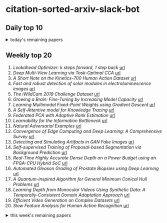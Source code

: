 # citation-sorted-arxiv-slack-bot

## Daily top 10
<details><summary>today's remaining papers</summary>
  <ol start=11>
  </ol>
</details>

## Weekly top 20
1. *Lookahead Optimizer: k steps forward, 1 step back* [url](http://arxiv.org/abs/1907.08610v1)
2. *Deep Multi-View Learning via Task-Optimal CCA* [url](http://arxiv.org/abs/1907.07739v1)
3. *A Short Note on the Kinetics-700 Human Action Dataset* [url](http://arxiv.org/abs/1907.06987v1)
4. *Fast and robust detection of solar modules in electroluminescence images* [url](http://arxiv.org/abs/1907.08451v1)
5. *The iWildCam 2019 Challenge Dataset* [url](http://arxiv.org/abs/1907.07617v1)
6. *Growing a Brain: Fine-Tuning by Increasing Model Capacity* [url](http://arxiv.org/abs/1907.07844v1)
7. *Learning Multimodal Fixed-Point Weights using Gradient Descent* [url](http://arxiv.org/abs/1907.07220v1)
8. *A Self-Attentive model for Knowledge Tracing* [url](http://arxiv.org/abs/1907.06837v1)
9. *Federated PCA with Adaptive Rank Estimation* [url](http://arxiv.org/abs/1907.08059v1)
10. *Learnability for the Information Bottleneck* [url](http://arxiv.org/abs/1907.07331v1)
11. *Natural Adversarial Examples* [url](http://arxiv.org/abs/1907.07174v1)
12. *Convergence of Edge Computing and Deep Learning: A Comprehensive Survey* [url](http://arxiv.org/abs/1907.08349v1)
13. *Detecting and Simulating Artifacts in GAN Fake Images* [url](http://arxiv.org/abs/1907.06515v1)
14. *Self-supervised Training of Proposal-based Segmentation via Background Prediction* [url](http://arxiv.org/abs/1907.08051v1)
15. *Real-Time Highly Accurate Dense Depth on a Power Budget using an FPGA-CPU Hybrid SoC* [url](http://arxiv.org/abs/1907.07745v1)
16. *Automated Gleason Grading of Prostate Biopsies using Deep Learning* [url](http://arxiv.org/abs/1907.07980v1)
17. *A Quantum-inspired Algorithm for General Minimum Conical Hull Problems* [url](http://arxiv.org/abs/1907.06814v1)
18. *Learning Depth from Monocular Videos Using Synthetic Data: A Temporally-Consistent Domain Adaptation Approach* [url](http://arxiv.org/abs/1907.06882v1)
19. *Efficient Video Generation on Complex Datasets* [url](http://arxiv.org/abs/1907.06571v1)
20. *Slow Feature Analysis for Human Action Recognition* [url](http://arxiv.org/abs/1907.06670v1)
<details><summary>this week's remaining papers</summary>
  <ol start=21>
    <li><i>Design and Evaluation of Product Aesthetics: A Human-Machine Hybrid Approach</i> <a href="http://arxiv.org/abs/1907.07786v1">url</a></li>
    <li><i>Enabling Multi-Shell b-Value Generalizability of Data-Driven Diffusion Models with Deep SHORE</i> <a href="http://arxiv.org/abs/1907.06319v1">url</a></li>
    <li><i>A Graph Neural Network Approach for Scalable Wireless Power Control</i> <a href="http://arxiv.org/abs/1907.08487v1">url</a></li>
    <li><i>Dynamic optimization with side information</i> <a href="http://arxiv.org/abs/1907.07307v1">url</a></li>
    <li><i>Benchmarking a Catchment-Aware Long Short-Term Memory Network (LSTM) for Large-Scale Hydrological Modeling</i> <a href="http://arxiv.org/abs/1907.08456v1">url</a></li>
    <li><i>2nd Place Solution to the GQA Challenge 2019</i> <a href="http://arxiv.org/abs/1907.06794v1">url</a></li>
    <li><i>Efficient Segmentation: Learning Downsampling Near Semantic Boundaries</i> <a href="http://arxiv.org/abs/1907.07156v1">url</a></li>
    <li><i>Deep Sequential Mosaicking of Fetoscopic Videos</i> <a href="http://arxiv.org/abs/1907.06543v1">url</a></li>
    <li><i>A fully 3D multi-path convolutional neural network with feature fusion and feature weighting for automatic lesion identification in brain MRI images</i> <a href="http://arxiv.org/abs/1907.07807v1">url</a></li>
    <li><i>What does it mean to understand a neural network?</i> <a href="http://arxiv.org/abs/1907.06374v1">url</a></li>
    <li><i>Scalable Topological Data Analysis and Visualization for Evaluating Data-Driven Models in Scientific Applications</i> <a href="http://arxiv.org/abs/1907.08325v1">url</a></li>
    <li><i>Batch-Shaped Channel Gated Networks</i> <a href="http://arxiv.org/abs/1907.06627v1">url</a></li>
    <li><i>Who is Afraid of Big Bad Minima? Analysis of Gradient-Flow in a Spiked Matrix-Tensor Model</i> <a href="http://arxiv.org/abs/1907.08226v1">url</a></li>
    <li><i>Photonic architecture for reinforcement learning</i> <a href="http://arxiv.org/abs/1907.07503v1">url</a></li>
    <li><i>Patient-specific Conditional Joint Models of Shape, Image Features and Clinical Indicators</i> <a href="http://arxiv.org/abs/1907.07783v1">url</a></li>
    <li><i>Mitigating Uncertainty in Document Classification</i> <a href="http://arxiv.org/abs/1907.07590v1">url</a></li>
    <li><i>Light Multi-segment Activation for Model Compression</i> <a href="http://arxiv.org/abs/1907.06870v1">url</a></li>
    <li><i>CADS: Core-Aware Dynamic Scheduler for Multicore Memory Controllers</i> <a href="http://arxiv.org/abs/1907.07776v1">url</a></li>
    <li><i>Adversarial Sensor Attack on LiDAR-based Perception in Autonomous Driving</i> <a href="http://arxiv.org/abs/1907.06826v1">url</a></li>
    <li><i>VRSTC: Occlusion-Free Video Person Re-Identification</i> <a href="http://arxiv.org/abs/1907.08427v1">url</a></li>
    <li><i>Interaction-and-Aggregation Network for Person Re-identification</i> <a href="http://arxiv.org/abs/1907.08435v1">url</a></li>
    <li><i>Quantum Data Fitting Algorithm for Non-sparse Matrices</i> <a href="http://arxiv.org/abs/1907.06949v1">url</a></li>
    <li><i>Cascade RetinaNet: Maintaining Consistency for Single-Stage Object Detection</i> <a href="http://arxiv.org/abs/1907.06881v1">url</a></li>
    <li><i>Deep learning-based color holographic microscopy</i> <a href="http://arxiv.org/abs/1907.06727v1">url</a></li>
    <li><i>Uncertainty-aware Self-ensembling Model for Semi-supervised 3D Left Atrium Segmentation</i> <a href="http://arxiv.org/abs/1907.07034v1">url</a></li>
    <li><i>MedCATTrainer: A Biomedical Free Text Annotation Interface with Active Learning and Research Use Case Specific Customisation</i> <a href="http://arxiv.org/abs/1907.07322v1">url</a></li>
    <li><i>A General Framework for Uncertainty Estimation in Deep Learning</i> <a href="http://arxiv.org/abs/1907.06890v1">url</a></li>
    <li><i>Zygote: A Differentiable Programming System to Bridge Machine Learning and Scientific Computing</i> <a href="http://arxiv.org/abs/1907.07587v1">url</a></li>
    <li><i>OGNet: Salient Object Detection with Output-guided Attention Module</i> <a href="http://arxiv.org/abs/1907.07449v1">url</a></li>
    <li><i>Addressing Delayed Feedback for Continuous Training with Neural Networks in CTR prediction</i> <a href="http://arxiv.org/abs/1907.06558v1">url</a></li>
    <li><i>Dynamical Distance Learning for Unsupervised and Semi-Supervised Skill Discovery</i> <a href="http://arxiv.org/abs/1907.08225v1">url</a></li>
    <li><i>Discriminative Active Learning</i> <a href="http://arxiv.org/abs/1907.06347v1">url</a></li>
    <li><i>D-GAN: Deep Generative Adversarial Nets for Spatio-Temporal Prediction</i> <a href="http://arxiv.org/abs/1907.08556v1">url</a></li>
    <li><i>Rethinking RGB-D Salient Object Detection: Models, Datasets, and Large-Scale Benchmarks</i> <a href="http://arxiv.org/abs/1907.06781v1">url</a></li>
    <li><i>Matrix cofactorization for joint spatial-spectral unmixing of hyperspectral images</i> <a href="http://arxiv.org/abs/1907.08511v1">url</a></li>
    <li><i>Incorporating Temporal Prior from Motion Flow for Instrument Segmentation in Minimally Invasive Surgery Video</i> <a href="http://arxiv.org/abs/1907.07899v1">url</a></li>
    <li><i>Latent Adversarial Defence with Boundary-guided Generation</i> <a href="http://arxiv.org/abs/1907.07001v1">url</a></li>
    <li><i>Real-Time Driver State Monitoring Using a CNN Based Spatio-Temporal Approach</i> <a href="http://arxiv.org/abs/1907.08009v1">url</a></li>
    <li><i>OCC: A Smart Reply System for Efficient In-App Communications</i> <a href="http://arxiv.org/abs/1907.08167v1">url</a></li>
    <li><i>Discrete Object Generation with Reversible Inductive Construction</i> <a href="http://arxiv.org/abs/1907.08268v1">url</a></li>
    <li><i>Federated Reinforcement Distillation with Proxy Experience Memory</i> <a href="http://arxiv.org/abs/1907.06536v1">url</a></li>
    <li><i>Multi-hop Federated Private Data Augmentation with Sample Compression</i> <a href="http://arxiv.org/abs/1907.06426v1">url</a></li>
    <li><i>Noise-Stable Rigid Graphs for Euclidean Embedding</i> <a href="http://arxiv.org/abs/1907.06441v1">url</a></li>
    <li><i>On the geometry of solutions and on the capacity of multi-layer neural networks with ReLU activations</i> <a href="http://arxiv.org/abs/1907.07578v1">url</a></li>
    <li><i>GRIP: Graph-based Interaction-aware Trajectory Prediction</i> <a href="http://arxiv.org/abs/1907.07792v1">url</a></li>
    <li><i>Online Local Boosting: improving performance in online decision trees</i> <a href="http://arxiv.org/abs/1907.07207v1">url</a></li>
    <li><i>Deep Perceptual Compression</i> <a href="http://arxiv.org/abs/1907.08310v1">url</a></li>
    <li><i>Benchmarking Robustness in Object Detection: Autonomous Driving when Winter is Coming</i> <a href="http://arxiv.org/abs/1907.07484v1">url</a></li>
    <li><i>Multi-scale Graph-based Grading for Alzheimer's Disease Prediction</i> <a href="http://arxiv.org/abs/1907.06625v1">url</a></li>
    <li><i>Revealing posturographic features associated with the risk of falling in patients with Parkinsonian syndromes via machine learning</i> <a href="http://arxiv.org/abs/1907.06614v1">url</a></li>
    <li><i>Anatomically-Informed Multiple Linear Assignment Problems for White Matter Bundle Segmentation</i> <a href="http://arxiv.org/abs/1907.07077v1">url</a></li>
    <li><i>Are We Really Making Much Progress? A Worrying Analysis of Recent Neural Recommendation Approaches</i> <a href="http://arxiv.org/abs/1907.06902v1">url</a></li>
    <li><i>Perception of visual numerosity in humans and machines</i> <a href="http://arxiv.org/abs/1907.06996v1">url</a></li>
    <li><i>Subspace Determination through Local Intrinsic Dimensional Decomposition: Theory and Experimentation</i> <a href="http://arxiv.org/abs/1907.06771v1">url</a></li>
    <li><i>A Survey on Explainable Artificial Intelligence (XAI): Towards Medical XAI</i> <a href="http://arxiv.org/abs/1907.07374v1">url</a></li>
    <li><i>Only Time Can Tell: Discovering Temporal Data for Temporal Modeling</i> <a href="http://arxiv.org/abs/1907.08340v1">url</a></li>
    <li><i>Improving Outbreak Detection with Stacking of Statistical Surveillance Methods</i> <a href="http://arxiv.org/abs/1907.07464v1">url</a></li>
    <li><i>Stochastic gradient Markov chain Monte Carlo</i> <a href="http://arxiv.org/abs/1907.06986v1">url</a></li>
    <li><i>Single-bit-per-weight deep convolutional neural networks without batch-normalization layers for embedded systems</i> <a href="http://arxiv.org/abs/1907.06916v1">url</a></li>
    <li><i>Language Modelling for Sound Event Detection with Teacher Forcing and Scheduled Sampling</i> <a href="http://arxiv.org/abs/1907.08506v1">url</a></li>
    <li><i>Open Set Domain Adaptation: Theoretical Bound and Algorithm</i> <a href="http://arxiv.org/abs/1907.08375v1">url</a></li>
    <li><i>Semi-supervised Breast Lesion Detection in Ultrasound Video Based on Temporal Coherence</i> <a href="http://arxiv.org/abs/1907.06941v1">url</a></li>
    <li><i>Sequence Level Semantics Aggregation for Video Object Detection</i> <a href="http://arxiv.org/abs/1907.06390v1">url</a></li>
    <li><i>A Neural Network Detector for Spectrum Sensing under Uncertainties</i> <a href="http://arxiv.org/abs/1907.07326v1">url</a></li>
    <li><i>Comparison of Neural Network Architectures for Spectrum Sensing</i> <a href="http://arxiv.org/abs/1907.07321v1">url</a></li>
    <li><i>Spectral Analysis of Latent Representations</i> <a href="http://arxiv.org/abs/1907.08589v1">url</a></li>
    <li><i>On the ''steerability" of generative adversarial networks</i> <a href="http://arxiv.org/abs/1907.07171v1">url</a></li>
    <li><i>A Unified Deep Framework for Joint 3D Pose Estimation and Action Recognition from a Single RGB Camera</i> <a href="http://arxiv.org/abs/1907.06968v1">url</a></li>
    <li><i>Representational Capacity of Deep Neural Networks -- A Computing Study</i> <a href="http://arxiv.org/abs/1907.08475v1">url</a></li>
    <li><i>Learning High-Level Planning Symbols from Intrinsically Motivated Experience</i> <a href="http://arxiv.org/abs/1907.08313v1">url</a></li>
    <li><i>Cataloging Accreted Stars within Gaia DR2 using Deep Learning</i> <a href="http://arxiv.org/abs/1907.06652v1">url</a></li>
    <li><i>Remaining Useful Lifetime Prediction via Deep Domain Adaptation</i> <a href="http://arxiv.org/abs/1907.07480v1">url</a></li>
    <li><i>An Information Extraction and Knowledge Graph Platform for Accelerating Biochemical Discoveries</i> <a href="http://arxiv.org/abs/1907.08400v1">url</a></li>
    <li><i>Event-based Feature Extraction Using Adaptive Selection Thresholds</i> <a href="http://arxiv.org/abs/1907.07853v1">url</a></li>
    <li><i>DNN-based Speaker Embedding Using Subjective Inter-speaker Similarity for Multi-speaker Modeling in Speech Synthesis</i> <a href="http://arxiv.org/abs/1907.08294v1">url</a></li>
    <li><i>Machine learning without a feature set for detecting bursts in the EEG of preterm infants</i> <a href="http://arxiv.org/abs/1907.06943v1">url</a></li>
    <li><i>Separable Convolutional LSTMs for Faster Video Segmentation</i> <a href="http://arxiv.org/abs/1907.06876v1">url</a></li>
    <li><i>Real-time Evasion Attacks with Physical Constraints on Deep Learning-based Anomaly Detectors in Industrial Control Systems</i> <a href="http://arxiv.org/abs/1907.07487v1">url</a></li>
    <li><i>Half a Percent of Labels is Enough: Efficient Animal Detection in UAV Imagery using Deep CNNs and Active Learning</i> <a href="http://arxiv.org/abs/1907.07319v1">url</a></li>
    <li><i>Neural Language Model Based Training Data Augmentation for Weakly Supervised Early Rumor Detection</i> <a href="http://arxiv.org/abs/1907.07033v1">url</a></li>
    <li><i>EEG-Based Emotion Recognition Using Regularized Graph Neural Networks</i> <a href="http://arxiv.org/abs/1907.07835v1">url</a></li>
    <li><i>Neural Networks for Full Phase-space Reweighting and Parameter Tuning</i> <a href="http://arxiv.org/abs/1907.08209v1">url</a></li>
    <li><i>Learning Multimorbidity Patterns from Electronic Health Records Using Non-negative Matrix Factorisation</i> <a href="http://arxiv.org/abs/1907.08577v1">url</a></li>
    <li><i>Deep Graph-Convolutional Image Denoising</i> <a href="http://arxiv.org/abs/1907.08448v1">url</a></li>
    <li><i>DeepSUM: Deep neural network for Super-resolution of Unregistered Multitemporal images</i> <a href="http://arxiv.org/abs/1907.06490v1">url</a></li>
    <li><i>Helen: Maliciously Secure Coopetitive Learning for Linear Models</i> <a href="http://arxiv.org/abs/1907.07212v1">url</a></li>
    <li><i>How much real data do we actually need: Analyzing object detection performance using synthetic and real data</i> <a href="http://arxiv.org/abs/1907.07061v1">url</a></li>
    <li><i>Credit Assignment as a Proxy for Transfer in Reinforcement Learning</i> <a href="http://arxiv.org/abs/1907.08027v1">url</a></li>
    <li><i>Neural Cross-Domain Collaborative Filtering with Shared Entities</i> <a href="http://arxiv.org/abs/1907.08440v1">url</a></li>
    <li><i>Stability selection enables robust learning of partial differential equations from limited noisy data</i> <a href="http://arxiv.org/abs/1907.07810v1">url</a></li>
    <li><i>Automating concept-drift detection by self-evaluating predictive model degradation</i> <a href="http://arxiv.org/abs/1907.08120v1">url</a></li>
    <li><i>Improving 3D Object Detection for Pedestrians with Virtual Multi-View Synthesis Orientation Estimation</i> <a href="http://arxiv.org/abs/1907.06777v1">url</a></li>
    <li><i>Fully-automated deep learning-powered system for DCE-MRI analysis of brain tumors</i> <a href="http://arxiv.org/abs/1907.08303v1">url</a></li>
    <li><i>Robust and fast generation of top and side grasps for unknown objects</i> <a href="http://arxiv.org/abs/1907.08088v1">url</a></li>
    <li><i>On the relation between Loss Functions and T-Norms</i> <a href="http://arxiv.org/abs/1907.07904v1">url</a></li>
    <li><i>Boosting Resolution and Recovering Texture of micro-CT Images with Deep Learning</i> <a href="http://arxiv.org/abs/1907.07131v1">url</a></li>
    <li><i>Deep Invertible Networks for EEG-based brain-signal decoding</i> <a href="http://arxiv.org/abs/1907.07746v1">url</a></li>
    <li><i>Automatic Grading of Individual Knee Osteoarthritis Features in Plain Radiographs using Deep Convolutional Neural Networks</i> <a href="http://arxiv.org/abs/1907.08020v1">url</a></li>
    <li><i>Learning Variable Impedance Control for Contact Sensitive Tasks</i> <a href="http://arxiv.org/abs/1907.07500v1">url</a></li>
    <li><i>Analysis of "User-Specific Effect" and Impact of Operator Skills on Fingerprint PAD Systems</i> <a href="http://arxiv.org/abs/1907.08068v1">url</a></li>
    <li><i>optimalFlow: Optimal-transport approach to flow cytometry gating and population matching</i> <a href="http://arxiv.org/abs/1907.08006v1">url</a></li>
    <li><i>Improving Heart Rate Variability Measurements from Consumer Smartwatches with Machine Learning</i> <a href="http://arxiv.org/abs/1907.07496v1">url</a></li>
    <li><i>Quant GANs: Deep Generation of Financial Time Series</i> <a href="http://arxiv.org/abs/1907.06673v1">url</a></li>
    <li><i>Clustering Higher Order Data: Finite Mixtures of Multidimensional Arrays</i> <a href="http://arxiv.org/abs/1907.08566v1">url</a></li>
    <li><i>X-Net: Brain Stroke Lesion Segmentation Based on Depthwise Separable Convolution and Long-range Dependencies</i> <a href="http://arxiv.org/abs/1907.07000v1">url</a></li>
    <li><i>Subspace Inference for Bayesian Deep Learning</i> <a href="http://arxiv.org/abs/1907.07504v1">url</a></li>
    <li><i>Locality-constrained Spatial Transformer Network for Video Crowd Counting</i> <a href="http://arxiv.org/abs/1907.07911v1">url</a></li>
    <li><i>Adaptive Prior Selection for Repertoire-based Online Learning in Robotics</i> <a href="http://arxiv.org/abs/1907.07029v1">url</a></li>
    <li><i>Probabilistic Regressor Chains with Monte Carlo Methods</i> <a href="http://arxiv.org/abs/1907.08087v1">url</a></li>
    <li><i>Deep Metric Learning with Alternating Projections onto Feasible Sets</i> <a href="http://arxiv.org/abs/1907.07585v1">url</a></li>
    <li><i>Pedestrian Tracking by Probabilistic Data Association and Correspondence Embeddings</i> <a href="http://arxiv.org/abs/1907.07045v1">url</a></li>
    <li><i>Underexposed Image Correction via Hybrid Priors Navigated Deep Propagation</i> <a href="http://arxiv.org/abs/1907.07408v1">url</a></li>
    <li><i>Exploring Deep Anomaly Detection Methods Based on Capsule Net</i> <a href="http://arxiv.org/abs/1907.06312v1">url</a></li>
    <li><i>Autonomous Driving in the Lung using Deep Learning for Localization</i> <a href="http://arxiv.org/abs/1907.08136v1">url</a></li>
    <li><i>Spatially Aggregated Gaussian Processes with Multivariate Areal Outputs</i> <a href="http://arxiv.org/abs/1907.08350v1">url</a></li>
    <li><i>A Stratification Approach to Partial Dependence for Codependent Variables</i> <a href="http://arxiv.org/abs/1907.06698v1">url</a></li>
    <li><i>Multi-Task Regression-based Learning for Autonomous Unmanned Aerial Vehicle Flight Control within Unstructured Outdoor Environments</i> <a href="http://arxiv.org/abs/1907.08320v1">url</a></li>
    <li><i>AirwayNet: A Voxel-Connectivity Aware Approach for Accurate Airway Segmentation Using Convolutional Neural Networks</i> <a href="http://arxiv.org/abs/1907.06852v1">url</a></li>
    <li><i>Electroencephalography based Classification of Long-term Stress using Psychological Labeling</i> <a href="http://arxiv.org/abs/1907.07671v1">url</a></li>
    <li><i>Efficient Autonomy Validation in Simulation with Adaptive Stress Testing</i> <a href="http://arxiv.org/abs/1907.06795v1">url</a></li>
    <li><i>End-to-end Learning for GMI Optimized Geometric Constellation Shape</i> <a href="http://arxiv.org/abs/1907.08535v1">url</a></li>
    <li><i>Stereo Event Lifetime and Disparity Estimation for Dynamic Vision Sensors</i> <a href="http://arxiv.org/abs/1907.07518v1">url</a></li>
    <li><i>Post-synaptic potential regularization has potential</i> <a href="http://arxiv.org/abs/1907.08544v1">url</a></li>
    <li><i>Empowering A* Search Algorithms with Neural Networks for Personalized Route Recommendation</i> <a href="http://arxiv.org/abs/1907.08489v1">url</a></li>
    <li><i>A discriminative approach for finding and characterizing positivity violations using decision trees</i> <a href="http://arxiv.org/abs/1907.08127v1">url</a></li>
    <li><i>Integrating the Data Augmentation Scheme with Various Classifiers for Acoustic Scene Modeling</i> <a href="http://arxiv.org/abs/1907.06639v1">url</a></li>
    <li><i>MintNet: Building Invertible Neural Networks with Masked Convolutions</i> <a href="http://arxiv.org/abs/1907.07945v1">url</a></li>
    <li><i>Prioritized Guidance for Efficient Multi-Agent Reinforcement Learning Exploration</i> <a href="http://arxiv.org/abs/1907.07847v1">url</a></li>
    <li><i>Instant Motion Tracking and Its Applications to Augmented Reality</i> <a href="http://arxiv.org/abs/1907.06796v1">url</a></li>
    <li><i>Gated Recurrent Neural Network Approach for Multilabel Emotion Detection in Microblogs</i> <a href="http://arxiv.org/abs/1907.07653v1">url</a></li>
    <li><i>Analysis of Word Embeddings using Fuzzy Clustering</i> <a href="http://arxiv.org/abs/1907.07672v1">url</a></li>
    <li><i>Unsupervised Task Design to Meta-Train Medical Image Classifiers</i> <a href="http://arxiv.org/abs/1907.07816v1">url</a></li>
    <li><i>Style Transfer Applied to Face Liveness Detection with User-Centered Models</i> <a href="http://arxiv.org/abs/1907.07270v1">url</a></li>
    <li><i>Improving the Harmony of the Composite Image by Spatial-Separated Attention Module</i> <a href="http://arxiv.org/abs/1907.06406v1">url</a></li>
    <li><i>Kernel Mode Decomposition and programmable/interpretable regression networks</i> <a href="http://arxiv.org/abs/1907.08592v1">url</a></li>
    <li><i>GPU-Accelerated Atari Emulation for Reinforcement Learning</i> <a href="http://arxiv.org/abs/1907.08467v1">url</a></li>
    <li><i>Explaining Vulnerabilities to Adversarial Machine Learning through Visual Analytics</i> <a href="http://arxiv.org/abs/1907.07296v1">url</a></li>
    <li><i>Experimental machine learning quantum homodyne tomography</i> <a href="http://arxiv.org/abs/1907.06589v1">url</a></li>
    <li><i>Leveraging Experience in Lazy Search</i> <a href="http://arxiv.org/abs/1907.07238v1">url</a></li>
    <li><i>An Efficient Framework for Visible-Infrared Cross Modality Person Re-Identification</i> <a href="http://arxiv.org/abs/1907.06498v1">url</a></li>
    <li><i>Toxicity Prediction by Multimodal Deep Learning</i> <a href="http://arxiv.org/abs/1907.08333v1">url</a></li>
    <li><i>Output-weighted optimal sampling for Bayesian regression and rare event statistics using few samples</i> <a href="http://arxiv.org/abs/1907.07552v1">url</a></li>
    <li><i>Proximal Policy Optimization with Mixed Distributed Training</i> <a href="http://arxiv.org/abs/1907.06479v1">url</a></li>
    <li><i>Exact Recovery of Tensor Robust Principal Component Analysis under Linear Transforms</i> <a href="http://arxiv.org/abs/1907.08288v1">url</a></li>
    <li><i>Scene Motion Decomposition for Learnable Visual Odometry</i> <a href="http://arxiv.org/abs/1907.07227v1">url</a></li>
    <li><i>Competing Against Equilibria in Zero-Sum Games with Evolving Payoffs</i> <a href="http://arxiv.org/abs/1907.07723v1">url</a></li>
    <li><i>Robust Variational Autoencoders for Outlier Detection in Mixed-Type Data</i> <a href="http://arxiv.org/abs/1907.06671v1">url</a></li>
    <li><i>A Dual Memory Structure for Efficient Use of Replay Memory in Deep Reinforcement Learning</i> <a href="http://arxiv.org/abs/1907.06396v1">url</a></li>
    <li><i>Improved Reinforcement Learning through Imitation Learning Pretraining Towards Image-based Autonomous Driving</i> <a href="http://arxiv.org/abs/1907.06838v1">url</a></li>
    <li><i>User-Interactive Machine Learning Model for Identifying Structural Relationships of Code Features</i> <a href="http://arxiv.org/abs/1907.07679v1">url</a></li>
    <li><i>Meta-Learning for Black-box Optimization</i> <a href="http://arxiv.org/abs/1907.06901v1">url</a></li>
    <li><i>Real-time Facial Surface Geometry from Monocular Video on Mobile GPUs</i> <a href="http://arxiv.org/abs/1907.06724v1">url</a></li>
    <li><i>Caching as an Image Characterization Problem using Deep Convolutional Neural Networks</i> <a href="http://arxiv.org/abs/1907.07263v1">url</a></li>
    <li><i>New Era of Deeplearning-Based Malware Intrusion Detection: The Malware Detection and Prediction Based On Deep Learning</i> <a href="http://arxiv.org/abs/1907.08356v1">url</a></li>
    <li><i>Explaining Classifiers with Causal Concept Effect (CaCE)</i> <a href="http://arxiv.org/abs/1907.07165v1">url</a></li>
    <li><i>Fairness-enhancing interventions in stream classification</i> <a href="http://arxiv.org/abs/1907.07223v1">url</a></li>
    <li><i>FAHT: An Adaptive Fairness-aware Decision Tree Classifier</i> <a href="http://arxiv.org/abs/1907.07237v1">url</a></li>
    <li><i>Markov chain Monte Carlo algorithms with sequential proposals</i> <a href="http://arxiv.org/abs/1907.06544v1">url</a></li>
    <li><i>Feature Selection via Mutual Information: New Theoretical Insights</i> <a href="http://arxiv.org/abs/1907.07384v1">url</a></li>
    <li><i>CLCI-Net: Cross-Level fusion and Context Inference Networks for Lesion Segmentation of Chronic Stroke</i> <a href="http://arxiv.org/abs/1907.07008v1">url</a></li>
    <li><i>CU-Net: Cascaded U-Net with Loss Weighted Sampling for Brain Tumor Segmentation</i> <a href="http://arxiv.org/abs/1907.07677v1">url</a></li>
    <li><i>DeepNC: Deep Generative Network Completion</i> <a href="http://arxiv.org/abs/1907.07381v1">url</a></li>
    <li><i>Mediation Challenges and Socio-Technical Gaps for Explainable Deep Learning Applications</i> <a href="http://arxiv.org/abs/1907.07178v1">url</a></li>
    <li><i>Deep Learning for Pneumothorax Detection and Localization in Chest Radiographs</i> <a href="http://arxiv.org/abs/1907.07324v1">url</a></li>
    <li><i>PPO Dash: Improving Generalization in Deep Reinforcement Learning</i> <a href="http://arxiv.org/abs/1907.06704v1">url</a></li>
    <li><i>Exploiting bilateral symmetry in brain lesion segmentation</i> <a href="http://arxiv.org/abs/1907.08196v1">url</a></li>
    <li><i>Relation Network for Multi-label Aerial Image Classification</i> <a href="http://arxiv.org/abs/1907.07274v1">url</a></li>
    <li><i>Algorithmic Analysis and Statistical Estimation of SLOPE via Approximate Message Passing</i> <a href="http://arxiv.org/abs/1907.07502v1">url</a></li>
    <li><i>Temporally Coherent General Dynamic Scene Reconstruction</i> <a href="http://arxiv.org/abs/1907.08195v1">url</a></li>
    <li><i>Fused Detection of Retinal Biomarkers in OCT Volumes</i> <a href="http://arxiv.org/abs/1907.06955v1">url</a></li>
    <li><i>DaiMoN: A Decentralized Artificial Intelligence Model Network</i> <a href="http://arxiv.org/abs/1907.08377v1">url</a></li>
    <li><i>Concept-Centric Visual Turing Tests for Method Validation</i> <a href="http://arxiv.org/abs/1907.06414v1">url</a></li>
    <li><i>A Computer Vision Application for Assessing Facial Acne Severity from Selfie Images</i> <a href="http://arxiv.org/abs/1907.07901v1">url</a></li>
    <li><i>Batch Uniformization for Minimizing Maximum Anomaly Score of DNN-based Anomaly Detection in Sounds</i> <a href="http://arxiv.org/abs/1907.08338v1">url</a></li>
    <li><i>Clustering Activity-Travel Behavior Time Series using Topological Data Analysis</i> <a href="http://arxiv.org/abs/1907.07603v1">url</a></li>
    <li><i>Improving Semantic Segmentation via Dilated Affinity</i> <a href="http://arxiv.org/abs/1907.07011v1">url</a></li>
    <li><i>MIMIC-Extract: A Data Extraction, Preprocessing, and Representation Pipeline for MIMIC-III</i> <a href="http://arxiv.org/abs/1907.08322v1">url</a></li>
    <li><i>A Causal Bayesian Networks Viewpoint on Fairness</i> <a href="http://arxiv.org/abs/1907.06430v1">url</a></li>
    <li><i>An Embedding Framework for Consistent Polyhedral Surrogates</i> <a href="http://arxiv.org/abs/1907.07330v1">url</a></li>
    <li><i>Feature-driven Improvement of Renewable Energy Forecasting and Trading</i> <a href="http://arxiv.org/abs/1907.07580v1">url</a></li>
    <li><i>ASYNC: Asynchronous Machine Learning on Distributed Systems</i> <a href="http://arxiv.org/abs/1907.08526v1">url</a></li>
    <li><i>Learning Privately over Distributed Features: An ADMM Sharing Approach</i> <a href="http://arxiv.org/abs/1907.07735v1">url</a></li>
    <li><i>Block based Singular Value Decomposition approach to matrix factorization for recommender systems</i> <a href="http://arxiv.org/abs/1907.07410v1">url</a></li>
    <li><i>Deep learning scheme for microwave photonic analog broadband signal recovery</i> <a href="http://arxiv.org/abs/1907.07312v1">url</a></li>
    <li><i>Automated Machine Learning in Practice: State of the Art and Recent Results</i> <a href="http://arxiv.org/abs/1907.08392v1">url</a></li>
    <li><i>Selection Heuristics on Semantic Genetic Programming for Classification Problems</i> <a href="http://arxiv.org/abs/1907.07066v1">url</a></li>
    <li><i>Fast, Provably convergent IRLS Algorithm for p-norm Linear Regression</i> <a href="http://arxiv.org/abs/1907.07167v1">url</a></li>
    <li><i>Connecting Lyapunov Control Theory to Adversarial Attacks</i> <a href="http://arxiv.org/abs/1907.07732v1">url</a></li>
    <li><i>XferNAS: Transfer Neural Architecture Search</i> <a href="http://arxiv.org/abs/1907.08307v1">url</a></li>
    <li><i>Machine Learning based Simulation Optimisation for Trailer Management</i> <a href="http://arxiv.org/abs/1907.07568v1">url</a></li>
    <li><i>Quick, Stat!: A Statistical Analysis of the Quick, Draw! Dataset</i> <a href="http://arxiv.org/abs/1907.06417v1">url</a></li>
    <li><i>Structured Variational Inference in Unstable Gaussian Process State Space Models</i> <a href="http://arxiv.org/abs/1907.07035v1">url</a></li>
    <li><i>$\texttt{DeepSqueeze}$: Parallel Stochastic Gradient Descent with Double-Pass Error-Compensated Compression</i> <a href="http://arxiv.org/abs/1907.07346v1">url</a></li>
    <li><i>Truck Traffic Monitoring with Satellite Images</i> <a href="http://arxiv.org/abs/1907.07660v1">url</a></li>
    <li><i>Automatic vocal tract landmark localization from midsagittal MRI data</i> <a href="http://arxiv.org/abs/1907.07951v1">url</a></li>
    <li><i>Medical Concept Representation Learning from Claims Data and Application to Health Plan Payment Risk Adjustment</i> <a href="http://arxiv.org/abs/1907.06600v1">url</a></li>
    <li><i>The Tradeoff Between Privacy and Accuracy in Anomaly Detection Using Federated XGBoost</i> <a href="http://arxiv.org/abs/1907.07157v1">url</a></li>
    <li><i>Controlling Model Complexity in Probabilistic Model-Based Dynamic Optimization of Neural Network Structures</i> <a href="http://arxiv.org/abs/1907.06341v1">url</a></li>
    <li><i>Mitigating the Hubness Problem for Zero-Shot Learning of 3D Objects</i> <a href="http://arxiv.org/abs/1907.06371v1">url</a></li>
    <li><i>Autoencoder-Based Incremental Class Learning without Retraining on Old Data</i> <a href="http://arxiv.org/abs/1907.07872v1">url</a></li>
    <li><i>Robust Nonlinear Component Estimation with Tikhonov Regularization</i> <a href="http://arxiv.org/abs/1907.06496v1">url</a></li>
    <li><i>The Bregman-Tweedie Classification Model</i> <a href="http://arxiv.org/abs/1907.06923v1">url</a></li>
    <li><i>Multimodal deep networks for text and image-based document classification</i> <a href="http://arxiv.org/abs/1907.06370v1">url</a></li>
    <li><i>Comparison of Classical Machine Learning Approaches on Bangla Textual Emotion Analysis</i> <a href="http://arxiv.org/abs/1907.07826v1">url</a></li>
    <li><i>Multi-Granular Text Encoding for Self-Explaining Categorization</i> <a href="http://arxiv.org/abs/1907.08532v1">url</a></li>
    <li><i>An Inter-Layer Weight Prediction and Quantization for Deep Neural Networks based on a Smoothly Varying Weight Hypothesis</i> <a href="http://arxiv.org/abs/1907.06835v1">url</a></li>
    <li><i>Data Selection for training Semantic Segmentation CNNs with cross-dataset weak supervision</i> <a href="http://arxiv.org/abs/1907.07023v1">url</a></li>
    <li><i>AVDNet: A Small-Sized Vehicle Detection Network for Aerial Visual Data</i> <a href="http://arxiv.org/abs/1907.07477v1">url</a></li>
    <li><i>Ranking sentences from product description & bullets for better search</i> <a href="http://arxiv.org/abs/1907.06330v1">url</a></li>
    <li><i>Unsupervised Fault Detection in Varying Operating Conditions</i> <a href="http://arxiv.org/abs/1907.06481v1">url</a></li>
    <li><i>Motorway Traffic Flow Prediction using Advanced Deep Learning</i> <a href="http://arxiv.org/abs/1907.06356v1">url</a></li>
    <li><i>Multi-year Long-term Load Forecast for Area Distribution Feeders based on Selective Sequence Learning</i> <a href="http://arxiv.org/abs/1907.07836v1">url</a></li>
    <li><i>Low-supervision urgency detection and transfer in short crisis messages</i> <a href="http://arxiv.org/abs/1907.06745v1">url</a></li>
    <li><i>Amortized Monte Carlo Integration</i> <a href="http://arxiv.org/abs/1907.08082v1">url</a></li>
    <li><i>Deep Neural Models for Medical Concept Normalization in User-Generated Texts</i> <a href="http://arxiv.org/abs/1907.07972v1">url</a></li>
    <li><i>Topology Based Scalable Graph Kernels</i> <a href="http://arxiv.org/abs/1907.07129v1">url</a></li>
    <li><i>A Link Between the Multiplicative and Additive Functional Asplund's Metrics</i> <a href="http://arxiv.org/abs/1907.07509v1">url</a></li>
    <li><i>Diving Deeper into Underwater Image Enhancement: A Survey</i> <a href="http://arxiv.org/abs/1907.07863v1">url</a></li>
    <li><i>Hierarchical Sequence to Sequence Voice Conversion with Limited Data</i> <a href="http://arxiv.org/abs/1907.07769v1">url</a></li>
    <li><i>Neural Shuffle-Exchange Networks $-$ Sequence Processing in O(n log n) Time</i> <a href="http://arxiv.org/abs/1907.07897v1">url</a></li>
    <li><i>RaKUn: Rank-based Keyword extraction via Unsupervised learning and Meta vertex aggregation</i> <a href="http://arxiv.org/abs/1907.06458v1">url</a></li>
    <li><i>Towards Markerless Grasp Capture</i> <a href="http://arxiv.org/abs/1907.07388v1">url</a></li>
    <li><i>SUMBT: Slot-Utterance Matching for Universal and Scalable Belief Tracking</i> <a href="http://arxiv.org/abs/1907.07421v1">url</a></li>
    <li><i>DeepTrax: Embedding Graphs of Financial Transactions</i> <a href="http://arxiv.org/abs/1907.07225v1">url</a></li>
    <li><i>The Quantum Version Of Classification Decision Tree Constructing Algorithm C5.0</i> <a href="http://arxiv.org/abs/1907.06840v1">url</a></li>
    <li><i>End-to-end sensor modeling for LiDAR Point Cloud</i> <a href="http://arxiv.org/abs/1907.07748v1">url</a></li>
    <li><i>Recovery Guarantees for Compressible Signals with Adversarial Noise</i> <a href="http://arxiv.org/abs/1907.06565v1">url</a></li>
    <li><i>A Dimension-free Algorithm for Contextual Continuum-armed Bandits</i> <a href="http://arxiv.org/abs/1907.06550v1">url</a></li>
    <li><i>A Novel User Representation Paradigm for Making Personalized Candidate Retrieval</i> <a href="http://arxiv.org/abs/1907.06323v1">url</a></li>
    <li><i>Self-Attentive Hawkes Processes</i> <a href="http://arxiv.org/abs/1907.07561v1">url</a></li>
    <li><i>A Multivariate Extreme Value Theory Approach to Anomaly Clustering and Visualization</i> <a href="http://arxiv.org/abs/1907.07523v1">url</a></li>
    <li><i>Mutual Reinforcement Learning</i> <a href="http://arxiv.org/abs/1907.06725v1">url</a></li>
    <li><i>Mango Tree Net -- A fully convolutional network for semantic segmentation and individual crown detection of mango trees</i> <a href="http://arxiv.org/abs/1907.06915v1">url</a></li>
    <li><i>MaskPlus: Improving Mask Generation for Instance Segmentation</i> <a href="http://arxiv.org/abs/1907.06713v1">url</a></li>
    <li><i>Multi-Adapter RGBT Tracking</i> <a href="http://arxiv.org/abs/1907.07485v1">url</a></li>
    <li><i>Comparing Multi-class, Binary and Hierarchical Machine Learning Classification schemes for variable stars</i> <a href="http://arxiv.org/abs/1907.08189v1">url</a></li>
    <li><i>Deep inspection: an electrical distribution pole parts study via deep neural networks</i> <a href="http://arxiv.org/abs/1907.06844v1">url</a></li>
    <li><i>Stereo-based terrain traversability analysis using normal-based segmentation and superpixel surface analysis</i> <a href="http://arxiv.org/abs/1907.06823v1">url</a></li>
    <li><i>Iterative temporal differencing with random synaptic feedback weights support error backpropagation for deep learning</i> <a href="http://arxiv.org/abs/1907.07255v1">url</a></li>
    <li><i>A Survey of Data Quality Measurement and Monitoring Tools</i> <a href="http://arxiv.org/abs/1907.08138v1">url</a></li>
    <li><i>Evaluating Explanation Without Ground Truth in Interpretable Machine Learning</i> <a href="http://arxiv.org/abs/1907.06831v1">url</a></li>
    <li><i>A Scalable Framework for Multilevel Streaming Data Analytics using Deep Learning</i> <a href="http://arxiv.org/abs/1907.06690v1">url</a></li>
    <li><i>STRASS: A Light and Effective Method for Extractive Summarization Based on Sentence Embeddings</i> <a href="http://arxiv.org/abs/1907.07323v1">url</a></li>
    <li><i>$t$-$k$-means: A $k$-means Variant with Robustness and Stability</i> <a href="http://arxiv.org/abs/1907.07442v1">url</a></li>
    <li><i>Predicting Next-Season Designs on High Fashion Runway</i> <a href="http://arxiv.org/abs/1907.07161v1">url</a></li>
    <li><i>Towards Near-imperceptible Steganographic Text</i> <a href="http://arxiv.org/abs/1907.06679v1">url</a></li>
    <li><i>Post-Earthquake Assessment of Buildings Using Deep Learning</i> <a href="http://arxiv.org/abs/1907.07877v1">url</a></li>
    <li><i>WriterForcing: Generating more interesting story endings</i> <a href="http://arxiv.org/abs/1907.08259v1">url</a></li>
    <li><i>Efficient Pipeline for Camera Trap Image Review</i> <a href="http://arxiv.org/abs/1907.06772v1">url</a></li>
    <li><i>End-To-End Prediction of Emotion From Heartbeat Data Collected by a Consumer Fitness Tracker</i> <a href="http://arxiv.org/abs/1907.07327v1">url</a></li>
    <li><i>AquaSight: Automatic Water Impurity Detection Utilizing Convolutional Neural Networks</i> <a href="http://arxiv.org/abs/1907.07573v1">url</a></li>
    <li><i>Video Prediction for Precipitation Nowcasting</i> <a href="http://arxiv.org/abs/1907.08069v1">url</a></li>
    <li><i>Real-time Hair Segmentation and Recoloring on Mobile GPUs</i> <a href="http://arxiv.org/abs/1907.06740v1">url</a></li>
    <li><i>Speed estimation evaluation on the KITTI benchmark based on motion and monocular depth information</i> <a href="http://arxiv.org/abs/1907.06989v1">url</a></li>
    <li><i>Multi-Purposing Domain Adaptation Discriminators for Pseudo Labeling Confidence</i> <a href="http://arxiv.org/abs/1907.07802v1">url</a></li>
    <li><i>Towards Data-Driven Automatic Video Editing</i> <a href="http://arxiv.org/abs/1907.07345v1">url</a></li>
    <li><i>Meta-descent for Online, Continual Prediction</i> <a href="http://arxiv.org/abs/1907.07751v1">url</a></li>
    <li><i>Color Cerberus</i> <a href="http://arxiv.org/abs/1907.06483v1">url</a></li>
    <li><i>Information processing constraints in travel behaviour modelling: A generative learning approach</i> <a href="http://arxiv.org/abs/1907.07036v1">url</a></li>
    <li><i>OmniNet: A unified architecture for multi-modal multi-task learning</i> <a href="http://arxiv.org/abs/1907.07804v1">url</a></li>
    <li><i>Robust Real-time RGB-D Visual Odometry in Dynamic Environments via Rigid Motion Model</i> <a href="http://arxiv.org/abs/1907.08388v1">url</a></li>
    <li><i>Network Based Pricing for 3D Printing Services in Two-Sided Manufacturing-as-a-Service Marketplace</i> <a href="http://arxiv.org/abs/1907.07673v1">url</a></li>
    <li><i>Myers-Briggs Personality Classification and Personality-Specific Language Generation Using Pre-trained Language Models</i> <a href="http://arxiv.org/abs/1907.06333v1">url</a></li>
    <li><i>Modern CNNs for IoT Based Farms</i> <a href="http://arxiv.org/abs/1907.07772v1">url</a></li>
    <li><i>Deciphering Dynamical Nonlinearities in Short Time Series Using Recurrent Neural Networks</i> <a href="http://arxiv.org/abs/1907.07181v1">url</a></li>
    <li><i>Agglomerative Attention</i> <a href="http://arxiv.org/abs/1907.06607v1">url</a></li>
    <li><i>CA-RefineNet:A Dual Input WSI Image Segmentation Algorithm Based on Attention</i> <a href="http://arxiv.org/abs/1907.06358v1">url</a></li>
    <li><i>Sequential online prediction in the presence of outliers and change points: an instant temporal structure learning approach</i> <a href="http://arxiv.org/abs/1907.06377v1">url</a></li>
    <li><i>Dynamical Systems as Temporal Feature Spaces</i> <a href="http://arxiv.org/abs/1907.06382v1">url</a></li>
    <li><i>A study on the Interpretability of Neural Retrieval Models using DeepSHAP</i> <a href="http://arxiv.org/abs/1907.06484v1">url</a></li>
    <li><i>Improved Hybrid Layered Image Compression using Deep Learning and Traditional Codecs</i> <a href="http://arxiv.org/abs/1907.06566v1">url</a></li>
    <li><i>AugLabel: Exploiting Word Representations to Augment Labels for Face Attribute Classification</i> <a href="http://arxiv.org/abs/1907.06757v1">url</a></li>
    <li><i>Concentration of the matrix-valued minimum mean-square error in optimal Bayesian inference</i> <a href="http://arxiv.org/abs/1907.07103v1">url</a></li>
    <li><i>Audits as Evidence: Experiments, Ensembles, and Enforcement</i> <a href="http://arxiv.org/abs/1907.06622v1">url</a></li>
    <li><i>Padé Activation Units: End-to-end Learning of Flexible Activation Functions in Deep Networks</i> <a href="http://arxiv.org/abs/1907.06732v1">url</a></li>
    <li><i>FOSNet: An End-to-End Trainable Deep Neural Network for Scene Recognition</i> <a href="http://arxiv.org/abs/1907.07570v1">url</a></li>
    <li><i>Graph Interpolating Activation Improves Both Natural and Robust Accuracies in Data-Efficient Deep Learning</i> <a href="http://arxiv.org/abs/1907.06800v1">url</a></li>
    <li><i>Least Angle Regression in Tangent Space and LASSO for Generalized Linear Model</i> <a href="http://arxiv.org/abs/1907.08100v1">url</a></li>
    <li><i>Robust data-driven discovery of governing physical laws using a new subsampling-based sparse Bayesian method to tackle four challenges (large noise, outliers, data integration, and extrapolation)</i> <a href="http://arxiv.org/abs/1907.07788v1">url</a></li>
    <li><i>An Adaptive Approach for Anomaly Detector Selection and Fine-Tuning in Time Series</i> <a href="http://arxiv.org/abs/1907.07843v1">url</a></li>
    <li><i>Understanding Video Content: Efficient Hero Detection and Recognition for the Game "Honor of Kings"</i> <a href="http://arxiv.org/abs/1907.07854v1">url</a></li>
    <li><i>A Strong Feature Representation for Siamese Network Tracker</i> <a href="http://arxiv.org/abs/1907.07880v1">url</a></li>
    <li><i>A feasibility study of deep neural networks for the recognition of banknotes regarding central bank requirements</i> <a href="http://arxiv.org/abs/1907.07890v1">url</a></li>
    <li><i>Can Machine Learning Identify Governing Laws For Dynamics in Complex Engineered Systems ? : A Study in Chemical Engineering</i> <a href="http://arxiv.org/abs/1907.07755v1">url</a></li>
    <li><i>Convolutional Reservoir Computing for World Models</i> <a href="http://arxiv.org/abs/1907.08040v1">url</a></li>
    <li><i>Discriminative Embedding Autoencoder with a Regressor Feedback for Zero-Shot Learning</i> <a href="http://arxiv.org/abs/1907.08070v1">url</a></li>
    <li><i>Composing Diverse Policies for Temporally Extended Tasks</i> <a href="http://arxiv.org/abs/1907.08199v1">url</a></li>
    <li><i>Lung Nodules Detection and Segmentation Using 3D Mask-RCNN</i> <a href="http://arxiv.org/abs/1907.07676v1">url</a></li>
    <li><i>SentiMATE: Learning to play Chess through Natural Language Processing</i> <a href="http://arxiv.org/abs/1907.08321v1">url</a></li>
    <li><i>A multiscale Laplacian of Gaussian (LoG) filtering approach to pulmonary nodule detection from whole-lung CT scans</i> <a href="http://arxiv.org/abs/1907.08328v1">url</a></li>
    <li><i>When can we improve on sample average approximation for stochastic optimization?</i> <a href="http://arxiv.org/abs/1907.08334v1">url</a></li>
    <li><i>On Linear Convergence of Weighted Kernel Herding</i> <a href="http://arxiv.org/abs/1907.08410v1">url</a></li>
    <li><i>Delegative Reinforcement Learning: learning to avoid traps with a little help</i> <a href="http://arxiv.org/abs/1907.08461v1">url</a></li>
    <li><i>Predicting Visual Memory Schemas with Variational Autoencoders</i> <a href="http://arxiv.org/abs/1907.08514v1">url</a></li>
    <li><i>Generating fMRI volumes from T1-weighted volumes using 3D CycleGAN</i> <a href="http://arxiv.org/abs/1907.08533v1">url</a></li>
    <li><i>Learning sparsity in reservoir computing through a novel bio-inspired algorithm</i> <a href="http://arxiv.org/abs/1907.08600v1">url</a></li>
    <li><i>An AI-Augmented Lesion Detection Framework For Liver Metastases With Model Interpretability</i> <a href="http://arxiv.org/abs/1907.07713v1">url</a></li>
    <li><i>Robustness properties of Facebook's ResNeXt WSL models</i> <a href="http://arxiv.org/abs/1907.07640v1">url</a></li>
    <li><i>The continuous Bernoulli: fixing a pervasive error in variational autoencoders</i> <a href="http://arxiv.org/abs/1907.06845v1">url</a></li>
    <li><i>Modeling Human Annotation Errors to Design Bias-Aware Systems for Social Stream Processing</i> <a href="http://arxiv.org/abs/1907.07228v1">url</a></li>
    <li><i>Human Pose Estimation for Real-World Crowded Scenarios</i> <a href="http://arxiv.org/abs/1907.06922v1">url</a></li>
    <li><i>Random projections and sampling algorithms for clustering of high-dimensional polygonal curves</i> <a href="http://arxiv.org/abs/1907.06969v1">url</a></li>
    <li><i>SGD momentum optimizer with step estimation by online parabola model</i> <a href="http://arxiv.org/abs/1907.07063v1">url</a></li>
    <li><i>A Two-Stage Approach to Multivariate Linear Regression with Sparsely Mismatched Data</i> <a href="http://arxiv.org/abs/1907.07148v1">url</a></li>
    <li><i>EnforceNet: Monocular Camera Localization in Large Scale Indoor Sparse LiDAR Point Cloud</i> <a href="http://arxiv.org/abs/1907.07160v1">url</a></li>
    <li><i>Conversational Help for Task Completion and Feature Discovery in Personal Assistants</i> <a href="http://arxiv.org/abs/1907.07564v1">url</a></li>
    <li><i>RayTracer.jl: A Differentiable Renderer that supports Parameter Optimization for Scene Reconstruction</i> <a href="http://arxiv.org/abs/1907.07198v1">url</a></li>
    <li><i>Real-time Vision-based Depth Reconstruction with NVidia Jetson</i> <a href="http://arxiv.org/abs/1907.07210v1">url</a></li>
    <li><i>An Inductive Synthesis Framework for Verifiable Reinforcement Learning</i> <a href="http://arxiv.org/abs/1907.07273v1">url</a></li>
    <li><i>News Cover Assessment via Multi-task Learning</i> <a href="http://arxiv.org/abs/1907.07581v1">url</a></li>
    <li><i>Towards Understanding Generalization in Gradient-Based Meta-Learning</i> <a href="http://arxiv.org/abs/1907.07287v1">url</a></li>
    <li><i>Model-free Control of Chaos with Continuous Deep Q-learning</i> <a href="http://arxiv.org/abs/1907.07775v1">url</a></li>
    <li><i>Compositional Deep Learning</i> <a href="http://arxiv.org/abs/1907.08292v1">url</a></li>
    <li><i>Adversarial Security Attacks and Perturbations on Machine Learning and Deep Learning Methods</i> <a href="http://arxiv.org/abs/1907.07291v1">url</a></li>
    <li><i>A General Framework of Learning Multi-Vehicle Interaction Patterns from Videos</i> <a href="http://arxiv.org/abs/1907.07315v1">url</a></li>
    <li><i>Dynamic Malware Analysis with Feature Engineering and Feature Learning</i> <a href="http://arxiv.org/abs/1907.07352v1">url</a></li>
    <li><i>Self Organizing Supply Chains for Micro-Prediction: Present and Future uses of the ROAR Protocol</i> <a href="http://arxiv.org/abs/1907.07514v1">url</a></li>
    <li><i>Low-Shot Classification: A Comparison of Classical and Deep Transfer Machine Learning Approaches</i> <a href="http://arxiv.org/abs/1907.07543v1">url</a></li>
    <li><i>FastV2C-HandNet: Fast Voxel to Coordinate Hand Pose Estimation with 3D Convolutional Neural Networks</i> <a href="http://arxiv.org/abs/1907.06327v1">url</a></li>
  </ol>
</details>

